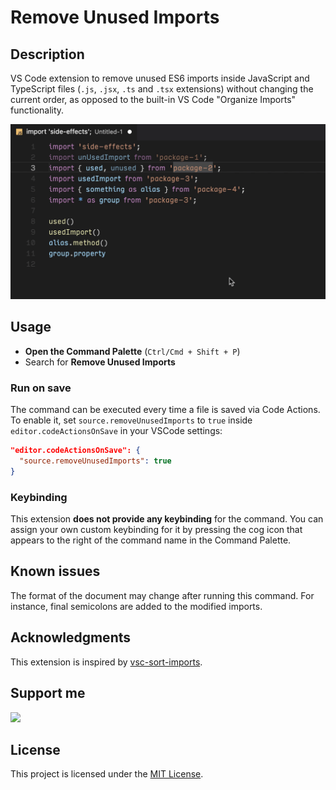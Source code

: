 # Remove Unused Imports

## Description

VS Code extension to remove unused ES6 imports inside JavaScript and TypeScript files (`.js`, `.jsx`, `.ts` and `.tsx` extensions) without changing the current order, as opposed to the built-in VS Code "Organize Imports" functionality.

![Remove Unused Imports screenshot](images/remove-unused-imports.gif)

## Usage

- **Open the Command Palette** (`Ctrl/Cmd + Shift + P`)
- Search for **Remove Unused Imports**

### Run on save

The command can be executed every time a file is saved via Code Actions. To enable it, set `source.removeUnusedImports` to `true` inside `editor.codeActionsOnSave` in your VSCode settings:

```json
"editor.codeActionsOnSave": {
  "source.removeUnusedImports": true
}
```

### Keybinding

This extension **does not provide any keybinding** for the command. You can assign your own custom keybinding for it by pressing the cog icon that appears to the right of the command name in the Command Palette.

## Known issues

The format of the document may change after running this command. For instance, final semicolons are added to the modified imports.

## Acknowledgments

This extension is inspired by [vsc-sort-imports](https://github.com/amatiasq/vsc-sort-imports).

## Support me

<a href="https://www.buymeacoffee.com/kuscamara"><img src="https://img.buymeacoffee.com/button-api/?text=Buy me a beer&emoji=🍺&slug=kuscamara&button_colour=FF5F5F&font_colour=ffffff&font_family=Cookie&outline_colour=000000&coffee_colour=FFDD00" /></a>

## License

This project is licensed under the [MIT License](LICENSE).
